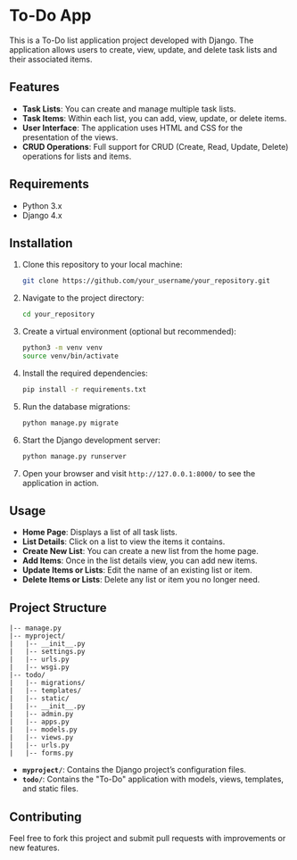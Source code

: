 # To-Do App

This is a To-Do list application project developed with Django. The application allows users to create, view, update, and delete task lists and their associated items.

## Features

- **Task Lists**: You can create and manage multiple task lists.
- **Task Items**: Within each list, you can add, view, update, or delete items.
- **User Interface**: The application uses HTML and CSS for the presentation of the views.
- **CRUD Operations**: Full support for CRUD (Create, Read, Update, Delete) operations for lists and items.

## Requirements

- Python 3.x
- Django 4.x

## Installation

1. Clone this repository to your local machine:
    ```bash
    git clone https://github.com/your_username/your_repository.git
    ```

2. Navigate to the project directory:
    ```bash
    cd your_repository
    ```

3. Create a virtual environment (optional but recommended):
    ```bash
    python3 -m venv venv
    source venv/bin/activate
    ```

4. Install the required dependencies:
    ```bash
    pip install -r requirements.txt
    ```

5. Run the database migrations:
    ```bash
    python manage.py migrate
    ```

6. Start the Django development server:
    ```bash
    python manage.py runserver
    ```

7. Open your browser and visit `http://127.0.0.1:8000/` to see the application in action.

## Usage

- **Home Page**: Displays a list of all task lists.
- **List Details**: Click on a list to view the items it contains.
- **Create New List**: You can create a new list from the home page.
- **Add Items**: Once in the list details view, you can add new items.
- **Update Items or Lists**: Edit the name of an existing list or item.
- **Delete Items or Lists**: Delete any list or item you no longer need.

## Project Structure

```
|-- manage.py
|-- myproject/
|   |-- __init__.py
|   |-- settings.py
|   |-- urls.py
|   |-- wsgi.py
|-- todo/
|   |-- migrations/
|   |-- templates/
|   |-- static/
|   |-- __init__.py
|   |-- admin.py
|   |-- apps.py
|   |-- models.py
|   |-- views.py
|   |-- urls.py
|   |-- forms.py
```

- **`myproject/`**: Contains the Django project’s configuration files.
- **`todo/`**: Contains the "To-Do" application with models, views, templates, and static files.

## Contributing

Feel free to fork this project and submit pull requests with improvements or new features.
